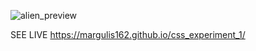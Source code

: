 ![alien_preview](https://github.com/Margulis162/css_experiment_1/assets/134349936/3f4a46d4-9a57-43b7-806b-296408d7dfae)

SEE LIVE https://margulis162.github.io/css_experiment_1/
